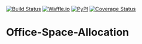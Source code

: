 [![Build Status](https://travis-ci.org/jimmykimani/Office-Space-Allocation.svg?branch=master)](https://travis-ci.org/jimmykimani/Office-Space-Allocation)
[![Waffle.io](https://img.shields.io/waffle/label/evancohen/smart-mirror/in%20progress.svg?style=flat-square)]()
[![PyPI](https://img.shields.io/pypi/pyversions/Django.svg?style=flat-square)]()
[![Coverage Status](https://coveralls.io/repos/github/jimmykimani/Office-Space-Allocation/badge.svg?branch=master)](https://coveralls.io/github/jimmykimani/Office-Space-Allocation?branch=develop)
# Office-Space-Allocation
